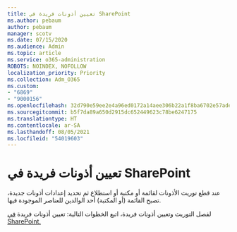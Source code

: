 ```yaml
---
title: تعيين أذونات فريدة في SharePoint
ms.author: pebaum
author: pebaum
manager: scotv
ms.date: 07/15/2020
ms.audience: Admin
ms.topic: article
ms.service: o365-administration
ROBOTS: NOINDEX, NOFOLLOW
localization_priority: Priority
ms.collection: Adm_O365
ms.custom:
- "6869"
- "9000156"
ms.openlocfilehash: 32d790e59ee2e4a96ed0172a14aee306b22a1f8ba6702e57ade5357a69b46803
ms.sourcegitcommit: b5f7da89a650d2915dc652449623c78be6247175
ms.translationtype: HT
ms.contentlocale: ar-SA
ms.lasthandoff: 08/05/2021
ms.locfileid: "54019603"
---
```

# <a name="assign-unique-permissions-in-sharepoint"></a>تعيين أذونات فريدة في SharePoint

عند قطع توريث الأذونات لقائمة أو مكتبة أو استطلاع ثم تحديد إعدادات أذونات جديدة، تصبح القائمة (أو المكتبة) أحد الوالدين للعناصر الموجودة فيها.  

لفصل التوريث وتعيين أذونات فريدة، اتبع الخطوات التالية: تعيين أذونات فريدة [في SharePoint.](https://support.microsoft.com/office/customize-permissions-for-a-sharepoint-list-or-library-02d770f3-59eb-4910-a608-5f84cc297782#bkmk_break)
